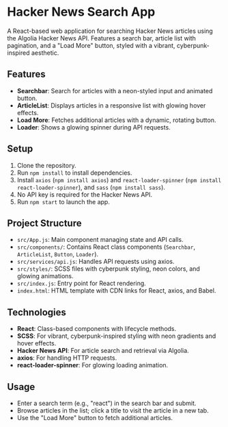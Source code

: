 # Hacker News Search App

A React-based web application for searching Hacker News articles using the Algolia Hacker News API. Features a search bar, article list with pagination, and a "Load More" button, styled with a vibrant, cyberpunk-inspired aesthetic.

## Features
- **Searchbar**: Search for articles with a neon-styled input and animated button.
- **ArticleList**: Displays articles in a responsive list with glowing hover effects.
- **Load More**: Fetches additional articles with a dynamic, rotating button.
- **Loader**: Shows a glowing spinner during API requests.

## Setup
1. Clone the repository.
2. Run `npm install` to install dependencies.
3. Install `axios` (`npm install axios`) and `react-loader-spinner` (`npm install react-loader-spinner`), and `sass` (`npm install sass`).
4. No API key is required for the Hacker News API.
5. Run `npm start` to launch the app.

## Project Structure
- `src/App.js`: Main component managing state and API calls.
- `src/components/`: Contains React class components (`Searchbar`, `ArticleList`, `Button`, `Loader`).
- `src/services/api.js`: Handles API requests using axios.
- `src/styles/`: SCSS files with cyberpunk styling, neon colors, and glowing animations.
- `src/index.js`: Entry point for React rendering.
- `index.html`: HTML template with CDN links for React, axios, and Babel.

## Technologies
- **React**: Class-based components with lifecycle methods.
- **SCSS**: For vibrant, cyberpunk-inspired styling with neon gradients and hover effects.
- **Hacker News API**: For article search and retrieval via Algolia.
- **axios**: For handling HTTP requests.
- **react-loader-spinner**: For glowing loading animation.

## Usage
- Enter a search term (e.g., "react") in the search bar and submit.
- Browse articles in the list; click a title to visit the article in a new tab.
- Use the "Load More" button to fetch additional articles.